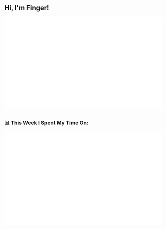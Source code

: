 <h2> Hi, I'm Finger!</h2>

<img align="right" src="https://raw.githubusercontent.com/spianmo/github-stats/master/generated/overview.svg#gh-light-mode-only">

<!-- <img align="right" height="160em" src="https://github-readme-stats-eight-theta.vercel.app/api/top-langs/?username=spianmo&layout=compact&langs_count=8&theme=algolia"/>	 -->
	
```go
package main

type Me struct {
	Name   string
	Job    string
	Code   string
	Skills string
}

func main() {
	me := &Me{
		Name:   "Finger",
		Job:    "Client-side Engineer",
		Code:   "Java, Kotlin, C#, Rust and C++ and Others",
		Skills: "Android, Security, Cross-platform client, NLP, CV, ASR ^o^",
	}
	_ = me
}
```


<h3>📊 This Week I Spent My Time On:</h3>
<img align='right' src="https://raw.githubusercontent.com/spianmo/github-stats/master/generated/languages.svg#gh-light-mode-only">

<!--START_SECTION:waka-->

```txt
Python                         14 hrs 33 mins  █████████████▓░░░░░░░░░░░   54.72 %
Kotlin                         4 hrs 6 mins    ████░░░░░░░░░░░░░░░░░░░░░   15.45 %
Java                           2 hrs 41 mins   ██▓░░░░░░░░░░░░░░░░░░░░░░   10.13 %
Text                           1 hr 16 mins    █▒░░░░░░░░░░░░░░░░░░░░░░░   04.82 %
YAML                           1 hr 12 mins    █░░░░░░░░░░░░░░░░░░░░░░░░   04.51 %
```

<!--END_SECTION:waka-->
